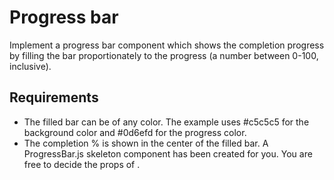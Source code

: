 # Progress bar

Implement a progress bar component which shows the completion progress by filling the bar proportionately to the progress (a number between 0-100, inclusive).

## Requirements

- The filled bar can be of any color. The example uses #c5c5c5 for the background color and #0d6efd for the progress color.
- The completion % is shown in the center of the filled bar.
  A ProgressBar.js skeleton component has been created for you. You are free to decide the props of <ProgressBar />.
